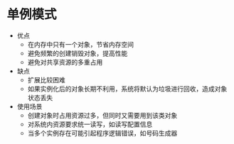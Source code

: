 # 单例模式
 - 优点
    - 在内存中只有一个对象，节省内存空间
    - 避免频繁的创建销毁对象，提高性能
    - 避免对共享资源的多重占用
 - 缺点
    - 扩展比较困难
    - 如果实例化后的对象长期不利用，系统将默认为垃圾进行回收，造成对象状态丢失
 - 使用场景
    - 创建对象时占用资源过多，但同时又需要用到该类对象
    - 对系统内资源要求统一读写，如读写配置信息
    - 当多个实例存在可能引起程序逻辑错误，如号码生成器
    